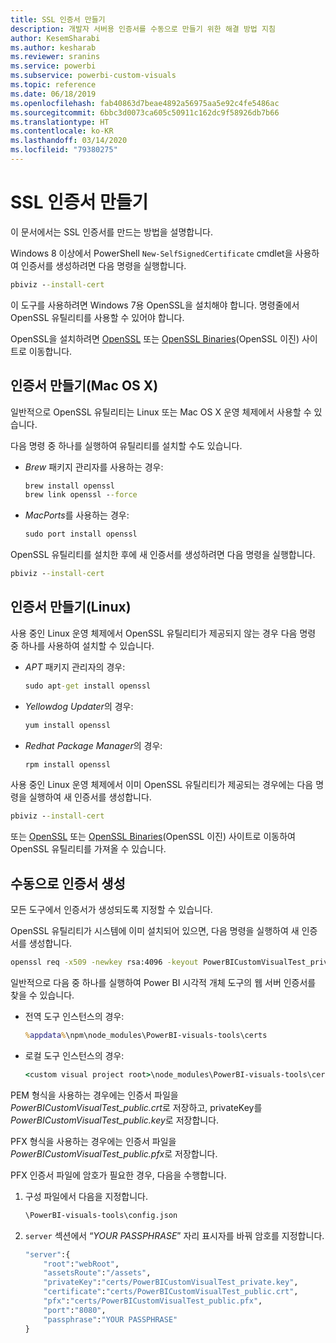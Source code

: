 ```yaml
---
title: SSL 인증서 만들기
description: 개발자 서버용 인증서를 수동으로 만들기 위한 해결 방법 지침
author: KesemSharabi
ms.author: kesharab
ms.reviewer: sranins
ms.service: powerbi
ms.subservice: powerbi-custom-visuals
ms.topic: reference
ms.date: 06/18/2019
ms.openlocfilehash: fab40863d7beae4892a56975aa5e92c4fe5486ac
ms.sourcegitcommit: 6bbc3d0073ca605c50911c162dc9f58926db7b66
ms.translationtype: HT
ms.contentlocale: ko-KR
ms.lasthandoff: 03/14/2020
ms.locfileid: "79380275"
---
```

# <a name="create-an-ssl-certificate"></a>SSL 인증서 만들기

이 문서에서는 SSL 인증서를 만드는 방법을 설명합니다.

Windows 8 이상에서 PowerShell `New-SelfSignedCertificate` cmdlet을 사용하여 인증서를 생성하려면 다음 명령을 실행합니다.

```cmd
pbiviz --install-cert
```

이 도구를 사용하려면 Windows 7용 OpenSSL을 설치해야 합니다. 명령줄에서 OpenSSL 유틸리티를 사용할 수 있어야 합니다.

OpenSSL을 설치하려면 [OpenSSL](https://www.openssl.org) 또는 [OpenSSL Binaries](https://wiki.openssl.org/index.php/Binaries)(OpenSSL 이진) 사이트로 이동합니다.

## <a name="create-a-certificate-mac-os-x"></a>인증서 만들기(Mac OS X)

일반적으로 OpenSSL 유틸리티는 Linux 또는 Mac OS X 운영 체제에서 사용할 수 있습니다.

다음 명령 중 하나를 실행하여 유틸리티를 설치할 수도 있습니다.

* *Brew* 패키지 관리자를 사용하는 경우:

    ```cmd
    brew install openssl
    brew link openssl --force
    ```

* *MacPorts*를 사용하는 경우:

    ```cmd
    sudo port install openssl
    ```

OpenSSL 유틸리티를 설치한 후에 새 인증서를 생성하려면 다음 명령을 실행합니다.

```cmd
pbiviz --install-cert
```

## <a name="create-a-certificate-linux"></a>인증서 만들기(Linux)

사용 중인 Linux 운영 체제에서 OpenSSL 유틸리티가 제공되지 않는 경우 다음 명령 중 하나를 사용하여 설치할 수 있습니다.

* *APT* 패키지 관리자의 경우:

    ```cmd
    sudo apt-get install openssl
    ```

* *Yellowdog Updater*의 경우:

    ```cmd
    yum install openssl
    ```

* *Redhat Package Manager*의 경우:

    ```cmd
    rpm install openssl
    ```

사용 중인 Linux 운영 체제에서 이미 OpenSSL 유틸리티가 제공되는 경우에는 다음 명령을 실행하여 새 인증서를 생성합니다.

```cmd
pbiviz --install-cert
```

또는 [OpenSSL](https://www.openssl.org) 또는 [OpenSSL Binaries](https://wiki.openssl.org/index.php/Binaries)(OpenSSL 이진) 사이트로 이동하여 OpenSSL 유틸리티를 가져올 수 있습니다.

## <a name="generate-the-certificate-manually"></a>수동으로 인증서 생성

모든 도구에서 인증서가 생성되도록 지정할 수 있습니다.

OpenSSL 유틸리티가 시스템에 이미 설치되어 있으면, 다음 명령을 실행하여 새 인증서를 생성합니다.

```cmd
openssl req -x509 -newkey rsa:4096 -keyout PowerBICustomVisualTest_private.key -out PowerBICustomVisualTest_public.crt -days 365
```

일반적으로 다음 중 하나를 실행하여 Power BI 시각적 개체 도구의 웹 서버 인증서를 찾을 수 있습니다.

* 전역 도구 인스턴스의 경우:

    ```cmd
    %appdata%\npm\node_modules\PowerBI-visuals-tools\certs
    ```

* 로컬 도구 인스턴스의 경우:

    ```cmd
    <custom visual project root>\node_modules\PowerBI-visuals-tools\certs
    ```

PEM 형식을 사용하는 경우에는 인증서 파일을 *PowerBICustomVisualTest_public.crt*로 저장하고, privateKey를 *PowerBICustomVisualTest_public.key*로 저장합니다.

PFX 형식을 사용하는 경우에는 인증서 파일을 *PowerBICustomVisualTest_public.pfx*로 저장합니다.

PFX 인증서 파일에 암호가 필요한 경우, 다음을 수행합니다.
1. 구성 파일에서 다음을 지정합니다.

    ```cmd
    \PowerBI-visuals-tools\config.json
    ```

1. `server` 섹션에서 “*YOUR PASSPHRASE*” 자리 표시자를 바꿔 암호를 지정합니다.

    ```cmd
    "server":{
        "root":"webRoot",
        "assetsRoute":"/assets",
        "privateKey":"certs/PowerBICustomVisualTest_private.key",
        "certificate":"certs/PowerBICustomVisualTest_public.crt",
        "pfx":"certs/PowerBICustomVisualTest_public.pfx",
        "port":"8080",
        "passphrase":"YOUR PASSPHRASE"
    }
    ```